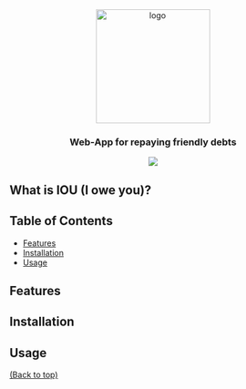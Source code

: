 <!-- @format -->
<center>
<img width="200" align="center" alt="logo" src="https://github.com/user-attachments/assets/c29d8604-30e7-4134-9d5d-6729ecffcb6d" />
</center>
<h3 align="center">Web-App for repaying friendly debts</h3>

<p align="center">
    <img src="https://img.shields.io/badge/-ASP.NET-3776AB?style=for-the-badge&logo=csharp&logoColor=white">
</p>

## What is IOU (I owe you)?

## Table of Contents

- [Features](#features)
- [Installation](#installation)
- [Usage](#usage)

## Features

## Installation

## Usage

[(Back to top)](#table-of-contents)

